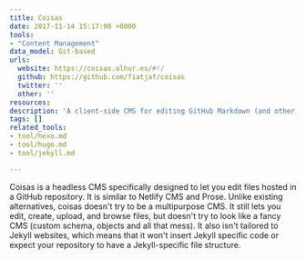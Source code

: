 ```yaml
---
title: Coisas
date: 2017-11-14 15:17:00 +0000
tools:
- "Content Management"
data_model: Git-based
urls:
  website: https://coisas.alhur.es/#!/
  github: https://github.com/fiatjaf/coisas
  twitter: ''
  other: ''
resources:
description: 'A client-side CMS for editing GitHub Markdown (and other) files. '
tags: []
related_tools:
- tool/hexo.md
- tool/hugo.md
- tool/jekyll.md

---
```

Coisas is a headless CMS specifically designed to let you edit files hosted in a GitHub repository. It is similar to Netlify CMS and Prose. Unlike existing alternatives, coisas doesn't try to be a multipurpose CMS. It still lets you edit, create, upload, and browse files, but doesn't try to look like a fancy CMS (custom schema, objects and all that mess). It also isn't tailored to Jekyll websites, which means that it won't insert Jekyll specific code or expect your repository to have a Jekyll-specific file structure.
